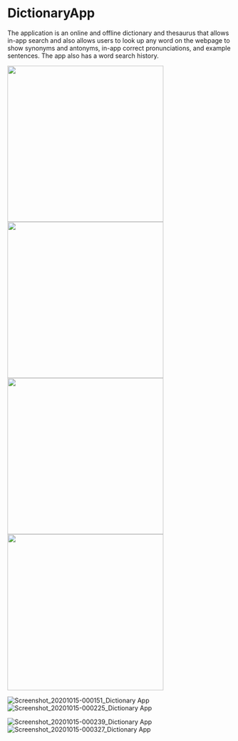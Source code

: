 # DictionaryApp
The application is an online and offline dictionary and thesaurus that allows in-app search and also allows users to look up any word on the webpage to show synonyms and antonyms, in-app correct pronunciations, and example sentences. The app also has a word search history.

<img src="https://user-images.githubusercontent.com/68066286/96031637-3fdac400-0e7b-11eb-9001-9537b5f03707.jpg" width="350">      <img src="https://user-images.githubusercontent.com/68066286/96031731-5ed95600-0e7b-11eb-83bd-8b8e25dc7438.jpg" width="350">
<img src="https://user-images.githubusercontent.com/68066286/96031773-6e589f00-0e7b-11eb-9088-3274b22b5ecf.jpg" width="350">       <img src="https://user-images.githubusercontent.com/68066286/96031783-71538f80-0e7b-11eb-9ddd-643eb2a6c1c9.jpg" width="350">

![Screenshot_20201015-000151_Dictionary App](https://user-images.githubusercontent.com/68066286/96031637-3fdac400-0e7b-11eb-9001-9537b5f03707.jpg)![Screenshot_20201015-000225_Dictionary App](https://user-images.githubusercontent.com/68066286/96031731-5ed95600-0e7b-11eb-83bd-8b8e25dc7438.jpg)

![Screenshot_20201015-000239_Dictionary App](https://user-images.githubusercontent.com/68066286/96031773-6e589f00-0e7b-11eb-9088-3274b22b5ecf.jpg)      ![Screenshot_20201015-000327_Dictionary App](https://user-images.githubusercontent.com/68066286/96031783-71538f80-0e7b-11eb-9ddd-643eb2a6c1c9.jpg)
